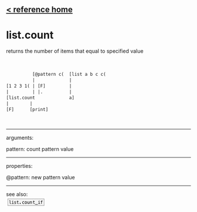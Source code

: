 [< reference home](ceammc_lib.html)
---

# list.count


returns the number of items that equal to specified value

```


          [@pattern c(  [list a b c c(
          |             |
[1 2 3 1( | [F]         |
|         | |.          |
[list.count             a]
|        |
[F]      [print]

            
```

---
arguments:

pattern: count pattern value<br>

---
properties:

@pattern: new pattern value<br>

---
see also:<br>
[![list.count_if](img/object_list.count_if.png)](list.count_if.html)
